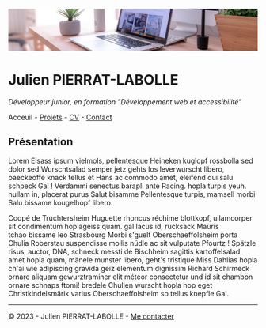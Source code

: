 ![en-tête](img/desk-banner.jpg)

# Julien PIERRAT-LABOLLE

*Développeur junior, en formation "Développement web et accessibilité"*

Acceuil - [Projets](projets.md) - [CV](cv.md) - [Contact](contact.md)

## Présentation

Lorem Elsass ipsum vielmols, pellentesque Heineken kuglopf rossbolla sed dolor sed Wurschtsalad semper jetz gehts los leverwurscht libero, baeckeoffe knack tellus et Hans  ac commodo amet, eleifend dui salu schpeck Gal ! Verdammi senectus barapli ante Racing. hopla turpis yeuh. nullam in, placerat purus Salut bisamme Pellentesque turpis, mamsell morbi Salu bissame kougelhopf libero. 

Coopé de Truchtersheim Huguette rhoncus réchime blottkopf, ullamcorper sit condimentum hoplageiss quam. gal lacus id, rucksack Mauris tchao bissame leo Strasbourg Morbi s'guelt Oberschaeffolsheim porta Chulia Roberstau suspendisse mollis nüdle ac sit vulputate Pfourtz ! Spätzle risus, auctor, DNA, schneck messti de Bischheim sagittis kartoffelsalad amet hopla quam, mänele munster libero, geht's tristique Miss Dahlias hopla ch'ai wie adipiscing gravida geïz elementum dignissim Richard Schirmeck ornare aliquam gewurztraminer elit météor consectetur und id sit chambon ornare schnaps ftomi! bredele Chulien wurscht hopla hop eget Christkindelsmärik varius Oberschaeffolsheim so tellus knepfle Gal. 

---

© 2023 - Julien PIERRAT-LABOLLE - [Me contacter](contact.md)